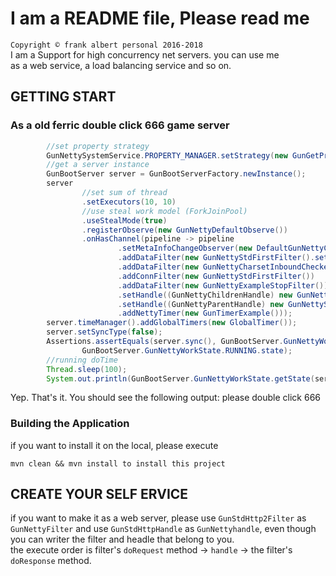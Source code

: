 # I am a README file, Please read me<br>
`Copyright © frank albert personal 2016-2018` <br>
I am a Support for high concurrency net servers. you can use me<br>
as a web service, a load balancing service and so on.<br>

## GETTING START
### As a old ferric double click 666 game server
```Java
        //set property strategy
        GunNettySystemService.PROPERTY_MANAGER.setStrategy(new GunGetPropertyFromBaseFile());
        //get a server instance 
        GunBootServer server = GunBootServerFactory.newInstance();
        server
                //set sum of thread          
                .setExecutors(10, 10)
                //use steal work model (ForkJoinPool)
                .useStealMode(true)
                .registerObserve(new GunNettyDefaultObserve())
                .onHasChannel(pipeline -> pipeline
                        .setMetaInfoChangeObserver(new DefaultGunNettyChildrenPipelineChangedObserve())
                        .addDataFilter(new GunNettyStdFirstFilter().setObserve(null))
                        .addDataFilter(new GunNettyCharsetInboundChecker())
                        .addConnFilter(new GunNettyStdFirstFilter())
                        .addDataFilter(new GunNettyExampleStopFilter())
                        .setHandle((GunNettyChildrenHandle) new GunNettyStringHandle())
                        .setHandle((GunNettyParentHandle) new GunNettyStringHandle())
                        .addNettyTimer(new GunTimerExample()));
        server.timeManager().addGlobalTimers(new GlobalTimer());
        server.setSyncType(false);
        Assertions.assertEquals(server.sync(), GunBootServer.GunNettyWorkState.ASYNC.state |
                GunBootServer.GunNettyWorkState.RUNNING.state);
        //running doTime
        Thread.sleep(100);
        System.out.println(GunBootServer.GunNettyWorkState.getState(server.stop()));
 ```
Yep. That's it. You should see the following output:
    please double click 666
### Building the Application
if you want to install it on the local, please execute
```shell script
mvn clean && mvn install to install this project
```
## CREATE YOUR SELF ERVICE
 if you want to make it as a web server, please use `GunStdHttp2Filter` as `GunNettyFilter` and use `GunStdHttpHandle` as `GunNettyhandle`,
 even though you can writer the filter and headle that belong to you.  
 the execute order is filter's `doRequest` method -> `handle` -> the filter's `doResponse` method.
